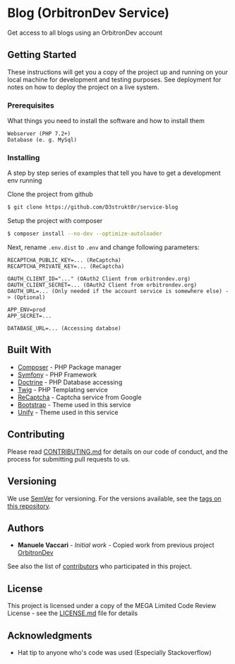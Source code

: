 # Blog (OrbitronDev Service)

Get access to all blogs using an OrbitronDev account

## Getting Started

These instructions will get you a copy of the project up and running on your local machine for development and testing purposes. See deployment for notes on how to deploy the project on a live system.

### Prerequisites

What things you need to install the software and how to install them

```
Webserver (PHP 7.2+)
Database (e. g. MySql)
```

### Installing

A step by step series of examples that tell you have to get a development env running

Clone the project from github

```bash
$ git clone https://github.com/D3strukt0r/service-blog
```

Setup the project with composer

```bash
$ composer install --no-dev --optimize-autoloader
```

Next, rename `.env.dist` to `.env` and change following parameters:

```
RECAPTCHA_PUBLIC_KEY=... (ReCaptcha)
RECAPTCHA_PRIVATE_KEY=... (ReCaptcha)

OAUTH_CLIENT_ID="..." (OAuth2 Client from orbitrondev.org)
OAUTH_CLIENT_SECRET=... (OAuth2 Client from orbitrondev.org)
OAUTH_URL=... (Only needed if the account service is somewhere else) -> (Optional)

APP_ENV=prod
APP_SECRET=...

DATABASE_URL=... (Accessing databse)
```

## Built With

* [Composer](https://getcomposer.org) - PHP Package manager
* [Symfony](https://symfony.com) - PHP Framework
* [Doctrine](https://www.doctrine-project.org) - PHP Database accessing
* [Twig](https://twig.symfony.com) - PHP Templating service
* [ReCaptcha](https://www.google.com/recaptcha) - Captcha service from Google
* [Bootstrap](https://getbootstrap.com) - Theme used in this service
* [Unify](https://wrapbootstrap.com/theme/unify-responsive-website-template-WB0412697) - Theme used in this service

## Contributing

Please read [CONTRIBUTING.md](CONTRIBUTING.md) for details on our code of conduct, and the process for submitting pull requests to us.

## Versioning

We use [SemVer](http://semver.org/) for versioning. For the versions available, see the [tags on this repository](https://github.com/D3strukt0r/service-blog/tags).

## Authors

* **Manuele Vaccari** - *Initial work* - Copied work from previous project [OrbitronDev](https://github.com/D3strukt0r/OrbitronDev)

See also the list of [contributors](https://github.com/D3strukt0r/service-blog/contributors) who participated in this project.

## License

This project is licensed under a copy of the MEGA Limited Code Review License - see the [LICENSE.md](LICENSE.md) file for details

## Acknowledgments

* Hat tip to anyone who's code was used (Especially Stackoverflow)
